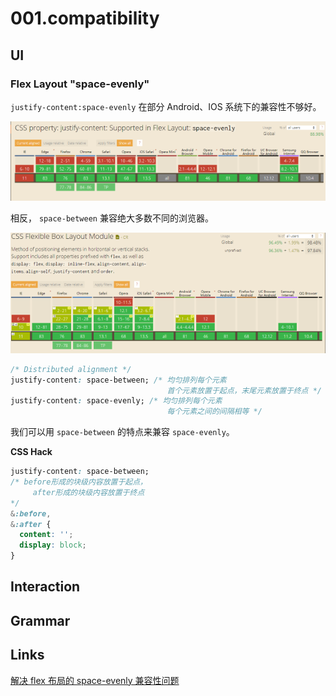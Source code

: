 # 001.compatibility

## UI

### Flex Layout "space-evenly"

`justify-content:space-evenly` 在部分 Android、IOS 系统下的兼容性不够好。

![Alt text](./images/space-evenly-001.png)

相反， `space-between` 兼容绝大多数不同的浏览器。

![Alt text](./images/space-evenly-002.png)

```css
/* Distributed alignment */
justify-content: space-between; /* 均匀排列每个元素
                                   首个元素放置于起点，末尾元素放置于终点 */
justify-content: space-evenly; /* 均匀排列每个元素
                                   每个元素之间的间隔相等 */
```

我们可以用 `space-between` 的特点来兼容 `space-evenly`。

**CSS Hack**

```css
justify-content: space-between;
/* before形成的块级内容放置于起点，
     after形成的块级内容放置于终点
*/
&:before,
&:after {
  content: '';
  display: block;
}
```

## Interaction

## Grammar

## Links

[解决 flex 布局的 space-evenly 兼容性问题](https://www.jianshu.com/p/bbd114834c59)
